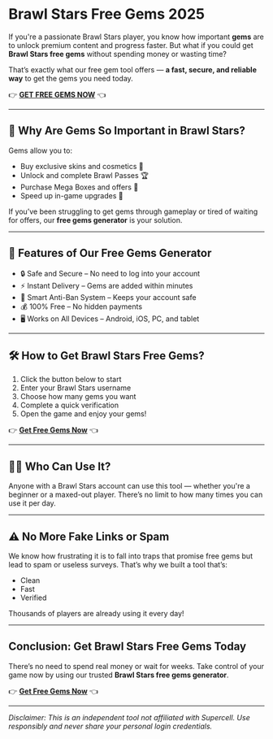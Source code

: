 # Brawl Stars Free Gems 2025

If you're a passionate Brawl Stars player, you know how important **gems** are to unlock premium content and progress faster. But what if you could get **Brawl Stars free gems** without spending money or wasting time?

That’s exactly what our free gem tool offers — **a fast, secure, and reliable way** to get the gems you need today.

👉 **[GET FREE GEMS NOW](https://ozilia.github.io/brawl-stars-free-gems)** 👈

---

## 🎯 Why Are Gems So Important in Brawl Stars?

Gems allow you to:
- Buy exclusive skins and cosmetics 🧥
- Unlock and complete Brawl Passes 🏆
- Purchase Mega Boxes and offers 🎁
- Speed up in-game upgrades 🚀

If you’ve been struggling to get gems through gameplay or tired of waiting for offers, our **free gems generator** is your solution.

---

## 🌟 Features of Our Free Gems Generator

- 🔒 Safe and Secure – No need to log into your account
- ⚡ Instant Delivery – Gems are added within minutes
- 🧠 Smart Anti-Ban System – Keeps your account safe
- 💰 100% Free – No hidden payments
- 🖥️ Works on All Devices – Android, iOS, PC, and tablet

---

## 🛠️ How to Get Brawl Stars Free Gems?

1. Click the button below to start
2. Enter your Brawl Stars username
3. Choose how many gems you want
4. Complete a quick verification
5. Open the game and enjoy your gems!

👉 **[Get Free Gems Now](https://your-landing-page.com)** 👈

---

## 🧑‍🚀 Who Can Use It?

Anyone with a Brawl Stars account can use this tool — whether you're a beginner or a maxed-out player. There’s no limit to how many times you can use it per day.

---

## ⚠️ No More Fake Links or Spam

We know how frustrating it is to fall into traps that promise free gems but lead to spam or useless surveys. That’s why we built a tool that’s:
- Clean
- Fast
- Verified

Thousands of players are already using it every day!

---

## Conclusion: Get Brawl Stars Free Gems Today

There’s no need to spend real money or wait for weeks. Take control of your game now by using our trusted **Brawl Stars free gems generator**.

👉 **[Get Free Gems Now](https://ozilia.github.io/brawl-stars-free-gems)** 👈

---

*Disclaimer: This is an independent tool not affiliated with Supercell. Use responsibly and never share your personal login credentials.*
